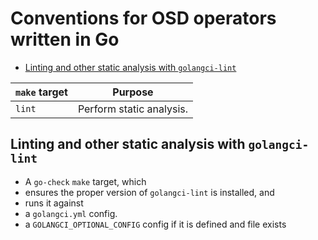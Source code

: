 # Conventions for OSD operators written in Go

- [Linting and other static analysis with `golangci-lint`](#linting-and-other-static-analysis-with-golangci-lint)

| `make` target | Purpose                                                                                                             |
|---------------|-----------------------------------------------------------------------------------------------------------------    |
| `lint`        | Perform static analysis.                                                                                            |


## Linting and other static analysis with `golangci-lint`

- A `go-check` `make` target, which
- ensures the proper version of `golangci-lint` is installed, and
- runs it against
- a `golangci.yml` config.
- a `GOLANGCI_OPTIONAL_CONFIG` config if it is defined and file exists

